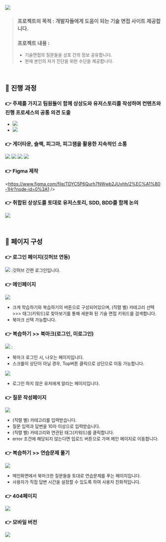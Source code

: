 
![](https://i.imgur.com/f6cY7tU.png)


> ### 프로젝트의 목적 : 개발자들에게 도움이 되는 기술 면접 사이트 제공합니다.
> 
> ### 프로젝트 내용 : 
> - 기술면접의 질문들을 상호 간의 정보 공유합니다.
> - 현재 본인의 자가 진단을 위한 수단을 제공합니다.

<br />

## :memo: 진행 과정

### 👉 주제를 가지고 팀원들이 함께 상상도와 유저스토리를 작성하며 컨텐츠와 진행 프로세스의 공통 의견 도출
- ![](https://i.imgur.com/2I9wCV0.jpg)
- ![](https://i.imgur.com/g0a3aft.png)

### 👉 게더타운, 슬랙, 피그마, 피그잼을 활용한 지속적인 소통
![](https://i.imgur.com/I8NF6nj.jpg)
![](https://i.imgur.com/4XsqL4n.png)
![](https://i.imgur.com/YELNVDO.jpg)
![](https://i.imgur.com/XocNPCu.png)

### 👉 Figma 제작
<https://www.figma.com/file/TDYC5P6Qurh7NWwb2JUvhh/2%EC%A1%B0-1Hr?node-id=0%3A1 />

### 👉 취합된 상상도를 토대로 유저스토리, SDD, BDD를 함께 논의
![](https://i.imgur.com/z3KmvyR.png)

<br />


## :memo: 페이지 구성
### 👉 로그인 페이지(깃허브 연동)
![](https://i.imgur.com/VPvdnJE.png)
:깃허브 간편 로그인입니다.

### 👉 메인페이지
![](https://i.imgur.com/HFHNh0h.png)

- 크게 학습하기와 복습하기의 버튼으로 구성되어있으며, (직렬 별) 카테고리 선택 >>> 태그(키워드)로 찾아보기를 통해 세분화 된 기술 면접 키워드를 검색합니다.
- 북마크 선택 가능합니다.

### 👉 복습하기 >> 북마크(로그인, 미로그인)
![](https://i.imgur.com/8zzx4SX.png)
:
- 북마크 로그인 시, 나오는 페이지입니다.
- 스크롤이 상단이 아닐 경우, Top버튼 클릭으로 상단으로 이동 가능합니다.

![](https://i.imgur.com/goljvNp.png)
- 로그인 하지 않은 유저에게 알리는 페이지입니다.

### 👉 질문 작성페이지
![](https://i.imgur.com/0Xq3W4m.png)
- (직렬 별) 카테고리를 입력받습니다.
- 질문 입력과 답변을 10자 이상으로 입력받습니다.
- (직렬 별) 카테고리와 연관된 태그(키워드)를 클릭합니다.
- error 조건에 해당되지 않는다면 업로드 버튼으로 가며 메인 페이지로 이동합니다.

### 👉 복습하기 >> 연습문제 풀기
![](https://i.imgur.com/XjHm940.png)
- 메인화면에서 북마크한 질문들을 토대로 연습문제를 푸는 페이지입니다.
- 사용자가 직접 답변 시간을 설정할 수 있도록 하여 사용자 친화적입니다.

### 👉 404페이지
![](https://i.imgur.com/95KBVlZ.png)


### 👉 모바일 버전
![](https://i.imgur.com/DNlRSZ0.png)

